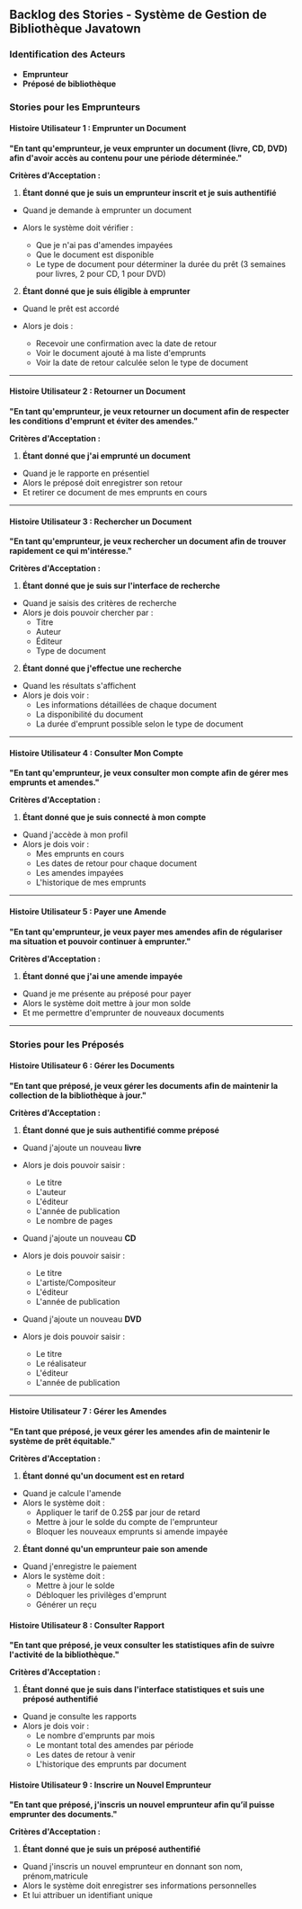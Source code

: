 ## Backlog des Stories - Système de Gestion de Bibliothèque Javatown

### Identification des Acteurs

- **Emprunteur**
- **Préposé de bibliothèque**

### Stories pour les Emprunteurs

#### Histoire Utilisateur 1 : Emprunter un Document

**"En tant qu'emprunteur, je veux emprunter un document (livre, CD, DVD) afin d'avoir accès au contenu pour une période déterminée."**

**Critères d'Acceptation :**

1. **Étant donné que je suis un emprunteur inscrit et je suis authentifié**

  - Quand je demande à emprunter un document

  - Alors le système doit vérifier :
    - Que je n'ai pas d'amendes impayées
    - Que le document est disponible
    - Le type de document pour déterminer la durée du prêt (3 semaines pour livres, 2 pour CD, 1 pour DVD)

2. **Étant donné que je suis éligible à emprunter**

  - Quand le prêt est accordé

  - Alors je dois :
    - Recevoir une confirmation avec la date de retour
    - Voir le document ajouté à ma liste d'emprunts
    - Voir la date de retour calculée selon le type de document


---

#### Histoire Utilisateur 2 : Retourner un Document

**"En tant qu'emprunteur, je veux retourner un document afin de respecter les conditions d'emprunt et éviter des amendes."**

**Critères d'Acceptation :**

1. **Étant donné que j'ai emprunté un document**
  - Quand je le rapporte en présentiel
  - Alors le préposé doit enregistrer son retour
  - Et retirer ce document de mes emprunts en cours

---

#### Histoire Utilisateur 3 : Rechercher un Document

**"En tant qu'emprunteur, je veux rechercher un document afin de trouver rapidement ce qui m'intéresse."**

**Critères d'Acceptation :**

1. **Étant donné que je suis sur l'interface de recherche**
  - Quand je saisis des critères de recherche
  - Alors je dois pouvoir chercher par :
    - Titre
    - Auteur
    - Éditeur
    - Type de document

2. **Étant donné que j'effectue une recherche**

  - Quand les résultats s'affichent
  - Alors je dois voir :
    - Les informations détaillées de chaque document
    - La disponibilité du document
    - La durée d'emprunt possible selon le type de document
---

#### Histoire Utilisateur 4 : Consulter Mon Compte

**"En tant qu'emprunteur, je veux consulter mon compte afin de gérer mes emprunts et amendes."**

**Critères d'Acceptation :**

1. **Étant donné que je suis connecté à mon compte**
  - Quand j'accède à mon profil
  - Alors je dois voir :
    - Mes emprunts en cours
    - Les dates de retour pour chaque document
    - Les amendes impayées
    - L'historique de mes emprunts
---

#### Histoire Utilisateur 5 : Payer une Amende

**"En tant qu'emprunteur, je veux payer mes amendes afin de régulariser ma situation et pouvoir continuer à emprunter."**

**Critères d'Acceptation :**

1. **Étant donné que j'ai une amende impayée**
  - Quand je me présente au préposé pour payer
  - Alors le système doit mettre à jour mon solde
  - Et me permettre d'emprunter de nouveaux documents
---

### Stories pour les Préposés

#### Histoire Utilisateur 6 : Gérer les Documents

**"En tant que préposé, je veux gérer les documents afin de maintenir la collection de la bibliothèque à jour."**

**Critères d'Acceptation :**

1. **Étant donné que je suis authentifié comme préposé**
- Quand j'ajoute un nouveau **livre**
- Alors je dois pouvoir saisir :
  -  Le titre
  -  L'auteur
  -  L'éditeur
  -  L'année de publication
  -  Le nombre de pages

- Quand j'ajoute un nouveau **CD**
- Alors je dois pouvoir saisir :
  - Le titre
  - L'artiste/Compositeur
  - L'éditeur
  - L'année de publication

- Quand j'ajoute un nouveau **DVD**
- Alors je dois pouvoir saisir :
  - Le titre
  - Le réalisateur
  - L'éditeur
  - L'année de publication


---

#### Histoire Utilisateur 7 : Gérer les Amendes

**"En tant que préposé, je veux gérer les amendes afin de maintenir le système de prêt équitable."**

**Critères d'Acceptation :**

1. **Étant donné qu'un document est en retard**
  - Quand je calcule l'amende
  - Alors le système doit :
    - Appliquer le tarif de 0.25$ par jour de retard
    - Mettre à jour le solde du compte de l'emprunteur
    - Bloquer les nouveaux emprunts si amende impayée

2. **Étant donné qu'un emprunteur paie son amende**
  - Quand j'enregistre le paiement
  - Alors le système doit :
    - Mettre à jour le solde
    - Débloquer les privilèges d'emprunt
    - Générer un reçu

#### Histoire Utilisateur 8 : Consulter Rapport

**"En tant que préposé, je veux consulter les statistiques afin de suivre l'activité de la bibliothèque."**

**Critères d'Acceptation :**

1. **Étant donné que je suis dans l'interface statistiques et suis une préposé authentifié**
  - Quand je consulte les rapports
  - Alors je dois voir :
    - Le nombre d'emprunts par mois
    - Le montant total des amendes par période
    - Les dates de retour à venir
    - L'historique des emprunts par document

#### Histoire Utilisateur 9 : Inscrire un Nouvel Emprunteur

**"En tant que préposé, j'inscris un nouvel emprunteur afin qu’il puisse emprunter des documents."**

**Critères d'Acceptation :**

1. **Étant donné que je suis un préposé authentifié**
  - Quand j'inscris un nouvel emprunteur en donnant son nom, prénom,matricule
  - Alors le système doit enregistrer ses informations personnelles
  - Et lui attribuer un identifiant unique